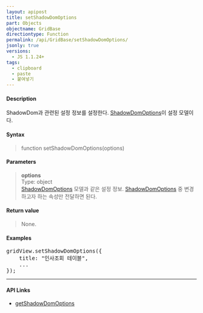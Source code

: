 ```yaml
---
layout: apipost
title: setShadowDomOptions
part: Objects
objectname: GridBase
directiontype: Function
permalink: /api/GridBase/setShadowDomOptions/
jsonly: true
versions:
  - JS 1.1.24+
tags:
  - clipboard
  - paste
  - 붙여넣기
---
```



#### Description

 ShadowDom과 관련된 설정 정보를 설정한다. [ShadowDomOptions](/api/types/ShadowDomOptions/)이 설정 모델이다.

#### Syntax

> function setShadowDomOptions(options)

#### Parameters

> **options**  
> Type: object  
> [ShadowDomOptions](/api/types/ShadowDomOptions/) 모델과 같은 설정 정보. [ShadowDomOptions](/api/types/ShadowDomOptions/) 중 변경하고자 하는 속성만 전달하면 된다.    

#### Return value

> None.

#### Examples 

<pre class="prettyprint">
gridView.setShadowDomOptions({
    title: "인사조회 테이블",
    ...
});
</pre>

---

#### API Links

* [getShadowDomOptions](/api/GridBase/getShadowDomOptions)

